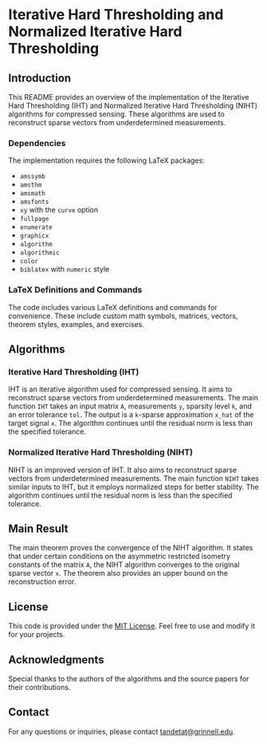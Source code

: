 # Iterative Hard Thresholding and Normalized Iterative Hard Thresholding

## Introduction

This README provides an overview of the implementation of the Iterative Hard Thresholding (IHT) and Normalized Iterative Hard Thresholding (NIHT) algorithms for compressed sensing. These algorithms are used to reconstruct sparse vectors from underdetermined measurements.

### Dependencies

The implementation requires the following LaTeX packages:
- `amssymb`
- `amsthm`
- `amsmath`
- `amsfonts`
- `xy` with the `curve` option
- `fullpage`
- `enumerate`
- `graphicx`
- `algorithm`
- `algorithmic`
- `color`
- `biblatex` with `numeric` style

### LaTeX Definitions and Commands

The code includes various LaTeX definitions and commands for convenience. These include custom math symbols, matrices, vectors, theorem styles, examples, and exercises.

## Algorithms

### Iterative Hard Thresholding (IHT)

IHT is an iterative algorithm used for compressed sensing. It aims to reconstruct sparse vectors from underdetermined measurements. The main function `IHT` takes an input matrix `A`, measurements `y`, sparsity level `k`, and an error tolerance `tol`. The output is a `k`-sparse approximation `x_hat` of the target signal `x`. The algorithm continues until the residual norm is less than the specified tolerance.

### Normalized Iterative Hard Thresholding (NIHT)

NIHT is an improved version of IHT. It also aims to reconstruct sparse vectors from underdetermined measurements. The main function `NIHT` takes similar inputs to IHT, but it employs normalized steps for better stability. The algorithm continues until the residual norm is less than the specified tolerance.

## Main Result

The main theorem proves the convergence of the NIHT algorithm. It states that under certain conditions on the asymmetric restricted isometry constants of the matrix `A`, the NIHT algorithm converges to the original sparse vector `x`. The theorem also provides an upper bound on the reconstruction error.

## License

This code is provided under the [MIT License](LICENSE). Feel free to use and modify it for your projects.

## Acknowledgments

Special thanks to the authors of the algorithms and the source papers for their contributions.

## Contact

For any questions or inquiries, please contact [tandetat@grinnell.edu](mailto:tandetat@grinnell.edu).

